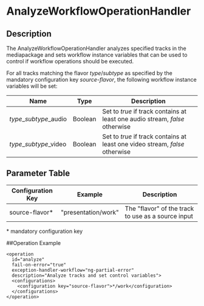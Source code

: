 # AnalyzeWorkflowOperationHandler

## Description
The AnalyzeWorkflowOperationHandler analyzes specified tracks in the mediapackage and sets workflow instance variables that
can be used to control if workflow operations should be executed.

For all tracks matching the flavor *type*/*subtype* as specified by the mandatory configuration key *source-flavor*,
the following workflow instance variables will be set:

|Name                  |Type   |Description                                                                 |
|----------------------|-------|----------------------------------------------------------------------------|
|*type*_*subtype*_audio|Boolean|Set to *true* if track contains at least one audio stream, *false* otherwise|
|*type*_*subtype*_video|Boolean|Set to *true* if track contains at least one video stream, *false* otherwise|

## Parameter Table

|Configuration Key|Example            |Description                                       |
|-----------------|-------------------|--------------------------------------------------|
|source-flavor*   |"presentation/work"|The "flavor" of the track to use as a source input|

\* mandatory configuration key

##Operation Example

    <operation
      id="analyze"
      fail-on-error="true"
      exception-handler-workflow="ng-partial-error"
      description="Analyze tracks and set control variables">
      <configurations>
        <configuration key="source-flavor">*/work</configuration>
      </configurations>
    </operation>

